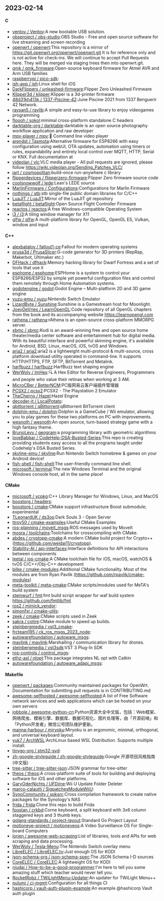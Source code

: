 ## 2023-02-14

#### C
* [ventoy / Ventoy](https://github.com/ventoy/Ventoy):A new bootable USB solution.
* [obsproject / obs-studio](https://github.com/obsproject/obs-studio):OBS Studio - Free and open source software for live streaming and screen recording
* [openwrt / openwrt](https://github.com/openwrt/openwrt):This repository is a mirror of https://git.openwrt.org/openwrt/openwrt.git It is for reference only and is not active for check-ins. We will continue to accept Pull Requests here. They will be merged via staging trees then into openwrt.git.
* [qmk / qmk_firmware](https://github.com/qmk/qmk_firmware):Open-source keyboard firmware for Atmel AVR and Arm USB families
* [raspberrypi / pico-sdk](https://github.com/raspberrypi/pico-sdk):
* [ish-app / ish](https://github.com/ish-app/ish):Linux shell for iOS
* [DarkFlippers / unleashed-firmware](https://github.com/DarkFlippers/unleashed-firmware):Flipper Zero Unleashed Firmware
* [Klipper3d / klipper](https://github.com/Klipper3d/klipper):Klipper is a 3d-printer firmware
* [48d31kh413k / 1337-Piscine-42](https://github.com/48d31kh413k/1337-Piscine-42):June Piscine 2021 from 1337 Benguerir 42 Network.
* [raysan5 / raylib](https://github.com/raysan5/raylib):A simple and easy-to-use library to enjoy videogames programming
* [floooh / sokol](https://github.com/floooh/sokol):minimal cross-platform standalone C headers
* [darktable-org / darktable](https://github.com/darktable-org/darktable):darktable is an open source photography workflow application and raw developer
* [mpv-player / mpv](https://github.com/mpv-player/mpv):🎥
Command line video player
* [arendst / Tasmota](https://github.com/arendst/Tasmota):Alternative firmware for ESP8266 with easy configuration using webUI, OTA updates, automation using timers or rules, expandability and entirely local control over MQTT, HTTP, Serial or KNX. Full documentation at
* [videolan / vlc](https://github.com/videolan/vlc):VLC media player - All pull requests are ignored, please follow https://wiki.videolan.org/Sending_Patches_VLC/
* [jart / cosmopolitan](https://github.com/jart/cosmopolitan):build-once run-anywhere c library
* [flipperdevices / flipperzero-firmware](https://github.com/flipperdevices/flipperzero-firmware):Flipper Zero firmware source code
* [coolsnowwolf / lede](https://github.com/coolsnowwolf/lede):Lean's LEDE source
* [MarlinFirmware / Configurations](https://github.com/MarlinFirmware/Configurations):Configurations for Marlin Firmware
* [nothings / stb](https://github.com/nothings/stb):stb single-file public domain libraries for C/C++
* [LuaJIT / LuaJIT](https://github.com/LuaJIT/LuaJIT):Mirror of the LuaJIT git repository
* [betaflight / betaflight](https://github.com/betaflight/betaflight):Open Source Flight Controller Firmware
* [reactos / reactos](https://github.com/reactos/reactos):A free Windows-compatible Operating System
* [i3 / i3](https://github.com/i3/i3):A tiling window manager for X11
* [glfw / glfw](https://github.com/glfw/glfw):A multi-platform library for OpenGL, OpenGL ES, Vulkan, window and input

#### C++
* [alexbatalov / fallout1-ce](https://github.com/alexbatalov/fallout1-ce):Fallout for modern operating systems
* [prusa3d / PrusaSlicer](https://github.com/prusa3d/PrusaSlicer):G-code generator for 3D printers (RepRap, Makerbot, Ultimaker etc.)
* [DFHack / dfhack](https://github.com/DFHack/dfhack):Memory hacking library for Dwarf Fortress and a set of tools that use it
* [esphome / esphome](https://github.com/esphome/esphome):ESPHome is a system to control your ESP8266/ESP32 by simple yet powerful configuration files and control them remotely through Home Automation systems.
* [godotengine / godot](https://github.com/godotengine/godot):Godot Engine – Multi-platform 2D and 3D game engine
* [yuzu-emu / yuzu](https://github.com/yuzu-emu/yuzu):Nintendo Switch Emulator
* [LizardByte / Sunshine](https://github.com/LizardByte/Sunshine):Sunshine is a Gamestream host for Moonlight.
* [JoeyDeVries / LearnOpenGL](https://github.com/JoeyDeVries/LearnOpenGL):Code repository of all OpenGL chapters from the book and its accompanying website https://learnopengl.com
* [rathena / rathena](https://github.com/rathena/rathena):rAthena is an open-source cross-platform MMORPG server.
* [xbmc / xbmc](https://github.com/xbmc/xbmc):Kodi is an award-winning free and open source home theater/media center software and entertainment hub for digital media. With its beautiful interface and powerful skinning engine, it's available for Android, BSD, Linux, macOS, iOS, tvOS and Windows.
* [aria2 / aria2](https://github.com/aria2/aria2):aria2 is a lightweight multi-protocol & multi-source, cross platform download utility operated in command-line. It supports HTTP/HTTPS, FTP, SFTP, BitTorrent and Metalink.
* [harfbuzz / harfbuzz](https://github.com/harfbuzz/harfbuzz):HarfBuzz text shaping engine
* [WerWolv / ImHex](https://github.com/WerWolv/ImHex):🔍
A Hex Editor for Reverse Engineers, Programmers and people who value their retinas when working at 3 AM.
* [MicroCBer / BetterNCM](https://github.com/MicroCBer/BetterNCM):PC版网易云客户端插件管理器
* [PCSX2 / pcsx2](https://github.com/PCSX2/pcsx2):PCSX2 - The Playstation 2 Emulator
* [TheCherno / Hazel](https://github.com/TheCherno/Hazel):Hazel Engine
* [decoder-it / LocalPotato](https://github.com/decoder-it/LocalPotato):
* [qbittorrent / qBittorrent](https://github.com/qbittorrent/qBittorrent):qBittorrent BitTorrent client
* [dolphin-emu / dolphin](https://github.com/dolphin-emu/dolphin):Dolphin is a GameCube / Wii emulator, allowing you to play games for these two platforms on PC with improvements.
* [wesnoth / wesnoth](https://github.com/wesnoth/wesnoth):An open source, turn-based strategy game with a high fantasy theme.
* [BrunoLevy / geogram](https://github.com/BrunoLevy/geogram):a programming library with geometric algorithms
* [loveBabbar / CodeHelp-DSA-Busted-Series](https://github.com/loveBabbar/CodeHelp-DSA-Busted-Series):This repo is creating providing students easy access to all the programs taught under Codehelp's DSA Busted Series.
* [skyline-emu / skyline](https://github.com/skyline-emu/skyline):Run Nintendo Switch homebrew & games on your Android device!
* [fish-shell / fish-shell](https://github.com/fish-shell/fish-shell):The user-friendly command line shell.
* [microsoft / terminal](https://github.com/microsoft/terminal):The new Windows Terminal and the original Windows console host, all in the same place!

#### CMake
* [microsoft / vcpkg](https://github.com/microsoft/vcpkg):C++ Library Manager for Windows, Linux, and MacOS
* [boostorg / headers](https://github.com/boostorg/headers):
* [boostorg / cmake](https://github.com/boostorg/cmake):CMake support infrastructure Boost submodule; experimental
* [TLeonardUK / ds3os](https://github.com/TLeonardUK/ds3os):Dark Souls 3 - Open Server
* [ttroy50 / cmake-examples](https://github.com/ttroy50/cmake-examples):Useful CMake Examples
* [ros-planning / moveit_msgs](https://github.com/ros-planning/moveit_msgs):ROS messages used by MoveIt
* [mosra / toolchains](https://github.com/mosra/toolchains):Toolchains for crosscompiling with CMake.
* [abdes / cryptopp-cmake](https://github.com/abdes/cryptopp-cmake):A modern CMake build project for Crypto++ (https://github.com/weidai11/cryptopp).
* [Stability-AI / api-interfaces](https://github.com/Stability-AI/api-interfaces):Interface definitions for API interactions between components
* [leetal / ios-cmake](https://github.com/leetal/ios-cmake):A CMake toolchain file for iOS, macOS, watchOS & tvOS C/C++/Obj-C++ development
* [bilke / cmake-modules](https://github.com/bilke/cmake-modules):Additional CMake functionality. Most of the modules are from Ryan Pavlik (https://github.com/rpavlik/cmake-modules)
* [meta-toolkit / meta-cmake](https://github.com/meta-toolkit/meta-cmake):CMake scripts/modules used for MeTA's build system
* [steinwurf / fmt](https://github.com/steinwurf/fmt):fmt build script wrapper for waf build system https://github.com/fmtlib/fmt
* [ros2 / mimick_vendor](https://github.com/ros2/mimick_vendor):
* [simonfxr / cmake-utils](https://github.com/simonfxr/cmake-utils):
* [zeek / cmake](https://github.com/zeek/cmake):CMake scripts used in Zeek
* [sakra / cotire](https://github.com/sakra/cotire):CMake module to speed up builds.
* [steinbergmedia / vst3_cmake](https://github.com/steinbergmedia/vst3_cmake):
* [frcteam195 / ck_ros_msgs_2023_node](https://github.com/frcteam195/ck_ros_msgs_2023_node):
* [autowarefoundation / autoware_msgs](https://github.com/autowarefoundation/autoware_msgs):
* [mavlink / mavlink](https://github.com/mavlink/mavlink):Marshalling / communication library for drones.
* [steinbergmedia / vst3sdk](https://github.com/steinbergmedia/vst3sdk):VST 3 Plug-In SDK
* [ros-controls / control_msgs](https://github.com/ros-controls/control_msgs):
* [ethz-asl / nlopt](https://github.com/ethz-asl/nlopt):This package integrates NL opt with Catkin
* [autowarefoundation / autoware_adapi_msgs](https://github.com/autowarefoundation/autoware_adapi_msgs):

#### Makefile
* [openwrt / packages](https://github.com/openwrt/packages):Community maintained packages for OpenWrt. Documentation for submitting pull requests is in CONTRIBUTING.md
* [awesome-selfhosted / awesome-selfhosted](https://github.com/awesome-selfhosted/awesome-selfhosted):A list of Free Software network services and web applications which can be hosted on your own servers
* [jobbole / awesome-python-cn](https://github.com/jobbole/awesome-python-cn):Python资源大全中文版，包括：Web框架、网络爬虫、模板引擎、数据库、数据可视化、图片处理等，由「开源前哨」和「Python开发者」微信公号团队维护更新。
* [manna-harbour / miryoku](https://github.com/manna-harbour/miryoku):Miryoku is an ergonomic, minimal, orthogonal, and universal keyboard layout.
* [yuk7 / ArchWSL](https://github.com/yuk7/ArchWSL):ArchLinux based WSL Distribution. Supports multiple install.
* [tinygo-org / stm32-svd](https://github.com/tinygo-org/stm32-svd):
* [zh-google-styleguide / zh-google-styleguide](https://github.com/zh-google-styleguide/zh-google-styleguide):Google 开源项目风格指南 (中文版)
* [tree-sitter / tree-sitter-json](https://github.com/tree-sitter/tree-sitter-json):JSON grammar for tree-sitter
* [theos / theos](https://github.com/theos/theos):A cross-platform suite of tools for building and deploying software for iOS and other platforms.
* [GaryOderNichts / UFDiine](https://github.com/GaryOderNichts/UFDiine):Wii U Update Folder Deleter
* [marco-calautti / SigpatchesModuleWiiU](https://github.com/marco-calautti/SigpatchesModuleWiiU):
* [SynoCommunity / spksrc](https://github.com/SynoCommunity/spksrc):Cross compilation framework to create native packages for the Synology's NAS
* [frida / frida](https://github.com/frida/frida):Clone this repo to build Frida
* [foostan / crkbd](https://github.com/foostan/crkbd):Corne keyboard, a split keyboard with 3x6 column staggered keys and 3 thumb keys.
* [golang-standards / project-layout](https://github.com/golang-standards/project-layout):Standard Go Project Layout
* [motioneye-project / motioneyeos](https://github.com/motioneye-project/motioneyeos):A Video Surveillance OS For Single-board Computers
* [lorien / awesome-web-scraping](https://github.com/lorien/awesome-web-scraping):List of libraries, tools and APIs for web scraping and data processing.
* [WerWolv / Tesla-Menu](https://github.com/WerWolv/Tesla-Menu):The Nintendo Switch overlay menu
* [LibreELEC / LibreELEC.tv](https://github.com/LibreELEC/LibreELEC.tv):Just enough OS for KODI
* [json-schema-org / json-schema-spec](https://github.com/json-schema-org/json-schema-spec):The JSON Schema I-D sources
* [CoreELEC / CoreELEC](https://github.com/CoreELEC/CoreELEC):A lightweight OS for KODI
* [niudai / How-to-be-a-good-programmer](https://github.com/niudai/How-to-be-a-good-programmer):I'm here to tell you some amazing stuff which teacher would never tell you.
* [RocketRobz / TWiLightMenu-Updater](https://github.com/RocketRobz/TWiLightMenu-Updater):An updater for TWiLight Menu++
* [pulumi / ci-mgmt](https://github.com/pulumi/ci-mgmt):Configuration for all things CI
* [hashicorp / vault-auth-plugin-example](https://github.com/hashicorp/vault-auth-plugin-example):An example @hashicorp Vault auth plugin
